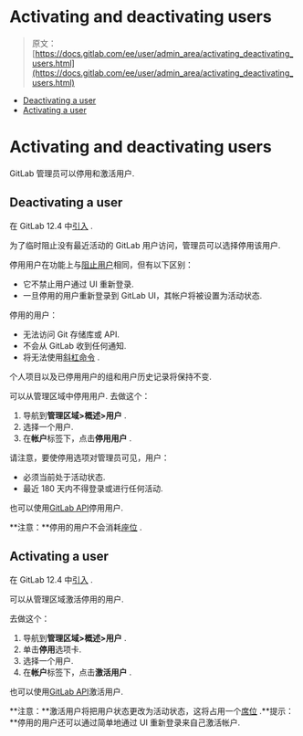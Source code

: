 # Activating and deactivating users

> 原文：[https://docs.gitlab.com/ee/user/admin_area/activating_deactivating_users.html](https://docs.gitlab.com/ee/user/admin_area/activating_deactivating_users.html)

*   [Deactivating a user](#deactivating-a-user)
*   [Activating a user](#activating-a-user)

# Activating and deactivating users[](#activating-and-deactivating-users "Permalink")

GitLab 管理员可以停用和激活用户.

## Deactivating a user[](#deactivating-a-user "Permalink")

在 GitLab 12.4 中[引入](https://gitlab.com/gitlab-org/gitlab/-/issues/22257) .

为了临时阻止没有最近活动的 GitLab 用户访问，管理员可以选择停用该用户.

停用用户在功能上与[阻止用户](blocking_unblocking_users.html)相同，但有以下区别：

*   它不禁止用户通过 UI 重新登录.
*   一旦停用的用户重新登录到 GitLab UI，其帐户将被设置为活动状态.

停用的用户：

*   无法访问 Git 存储库或 API.
*   不会从 GitLab 收到任何通知.
*   将无法使用[斜杠命令](../../integration/slash_commands.html) .

个人项目以及已停用用户的组和用户历史记录将保持不变.

可以从管理区域中停用用户. 去做这个：

1.  导航到**管理区域>概述>用户** .
2.  选择一个用户.
3.  在**帐户**标签下，点击**停用用户** .

请注意，要使停用选项对管理员可见，用户：

*   必须当前处于活动状态.
*   最近 180 天内不得登录或进行任何活动.

也可以使用[GitLab API](../../api/users.html#deactivate-user)停用用户.

**注意：**停用的用户不会消耗[座位](../../subscriptions/index.html#choosing-the-number-of-users) .

## Activating a user[](#activating-a-user "Permalink")

在 GitLab 12.4 中[引入](https://gitlab.com/gitlab-org/gitlab/-/issues/22257) .

可以从管理区域激活停用的用户.

去做这个：

1.  导航到**管理区域>概述>用户** .
2.  单击**停用**选项卡.
3.  选择一个用户.
4.  在**帐户**标签下，点击**激活用户** .

也可以使用[GitLab API](../../api/users.html#activate-user)激活用户.

**注意：**激活用户将把用户状态更改为活动状态，这将占用一个[席位](../../subscriptions/index.html#choosing-the-number-of-users) .**提示：**停用的用户还可以通过简单地通过 UI 重新登录来自己激活帐户.